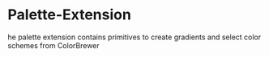 # Palette-Extension
he palette extension contains primitives to create gradients and select color schemes from ColorBrewer
